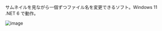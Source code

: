 サムネイルを見ながら一個ずつファイル名を変更できるソフト。Windows 11 .NET 6 で動作。

![image](https://user-images.githubusercontent.com/435620/158006325-794735bc-b3ac-44ba-81df-41424fc3fc60.png)
